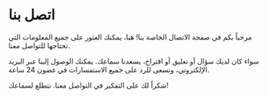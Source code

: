 # اتصل بنا

مرحباً بكم في صفحة الاتصال الخاصة بنا! هنا، يمكنك العثور على جميع المعلومات التي تحتاجها للتواصل معنا.

سواء كان لديك سؤال أو تعليق أو اقتراح، يسعدنا سماعك. يمكنك الوصول إلينا عبر البريد الإلكتروني، ونسعى للرد على جميع الاستفسارات في غضون 24 ساعة.

شكراً لك على التفكير في التواصل معنا. نتطلع لسماعك!
